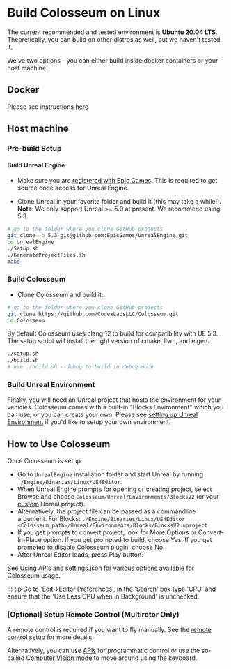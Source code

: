 # Build Colosseum on Linux

The current recommended and tested environment is **Ubuntu 20.04 LTS**. Theoretically, you can build on other distros as well, but we haven't tested it.

We've two options - you can either build inside docker containers or your host machine.

## Docker

Please see instructions [here](docker_ubuntu.md)

## Host machine

### Pre-build Setup

#### Build Unreal Engine

- Make sure you are [registered with Epic Games](https://docs.unrealengine.com/en-US/SharingAndReleasing/Linux/BeginnerLinuxDeveloper/SettingUpAnUnrealWorkflow/index.html). This is required to get source code access for Unreal Engine.

- Clone Unreal in your favorite folder and build it (this may take a while!). **Note**: We only support Unreal >= 5.0 at present. We recommend using 5.3.

```bash
# go to the folder where you clone GitHub projects
git clone -b 5.3 git@github.com:EpicGames/UnrealEngine.git
cd UnrealEngine
./Setup.sh
./GenerateProjectFiles.sh
make
```

### Build Colosseum

- Clone Colosseum and build it:

```bash
# go to the folder where you clone GitHub projects
git clone https://github.com/CodexLabsLLC/Colosseum.git
cd Colosseum
```

By default Colosseum uses clang 12 to build for compatibility with UE 5.3. The setup script will install the right version of cmake, llvm, and eigen.

```bash
./setup.sh
./build.sh
# use ./build.sh --debug to build in debug mode
```

### Build Unreal Environment

Finally, you will need an Unreal project that hosts the environment for your vehicles. Colosseum comes with a built-in "Blocks Environment" which you can use, or you can create your own. Please see [setting up Unreal Environment](unreal_proj.md) if you'd like to setup your own environment.

## How to Use Colosseum

Once Colosseum is setup:

- Go to `UnrealEngine` installation folder and start Unreal by running `./Engine/Binaries/Linux/UE4Editor`.
- When Unreal Engine prompts for opening or creating project, select Browse and choose `Colosseum/Unreal/Environments/BlocksV2` (or your [custom](unreal_custenv.md) Unreal project).
- Alternatively, the project file can be passed as a commandline argument. For Blocks: `./Engine/Binaries/Linux/UE4Editor <Colosseum_path>/Unreal/Environments/Blocks/BlocksV2.uproject`
- If you get prompts to convert project, look for More Options or Convert-In-Place option. If you get prompted to build, choose Yes. If you get prompted to disable Colosseum plugin, choose No.
- After Unreal Editor loads, press Play button.

See [Using APIs](apis.md) and [settings.json](settings.md) for various options available for Colosseum usage.

!!! tip
Go to 'Edit->Editor Preferences', in the 'Search' box type 'CPU' and ensure that the 'Use Less CPU when in Background' is unchecked.

### [Optional] Setup Remote Control (Multirotor Only)

A remote control is required if you want to fly manually. See the [remote control setup](remote_control.md) for more details.

Alternatively, you can use [APIs](apis.md) for programmatic control or use the so-called [Computer Vision mode](image_apis.md) to move around using the keyboard.

